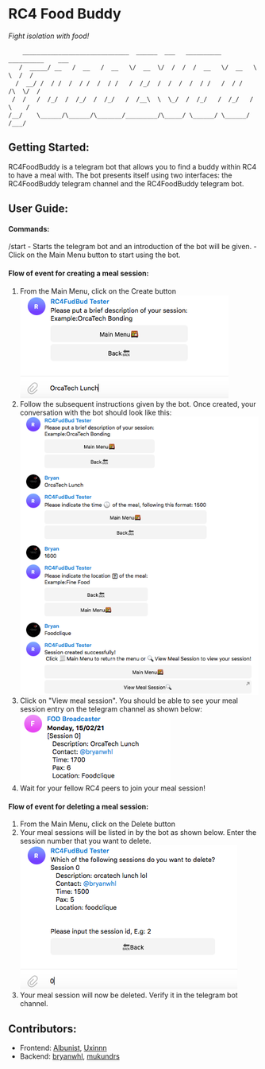 RC4 Food Buddy
===============
*Fight isolation with food!*

        ______________________________  ______  ___   __________  __________    ___
       /  _____/ __   /  __   /  __   \/  __  \/  /  /  /  __   \/  __   \  \  /  /
      /  __/ /  / /  /  / /  /  / /   /  /_/  /  /  /  /  / /   /  / /   /\  \/  /
     /  /   /  /_/  /  /_/  /  /_/   /  /__\  \  \_/  /  /_/   /  /_/   /  \    /
    /__/    \______/\______/\_______/_________/\_____/ \______/ \______/   /___/

## Getting Started:

RC4FoodBuddy is a telegram bot that allows you to find a buddy within RC4 to have a meal with. The bot presents itself using two interfaces: the RC4FoodBuddy telegram channel and the RC4FoodBuddy telegram bot.

## User Guide:

#### Commands:
/start 
	- Starts the telegram bot and an introduction of the bot will be given.
	- Click on the Main Menu button to start using the bot.

#### Flow of event for creating a meal session:

1. From the Main Menu, click on the Create button <img src = "/images/ss1.png" title="Screenshot after clicking on the Create Button">
2. Follow the subsequent instructions given by the bot. Once created, your conversation with the bot should look like this: <img src = "/images/ss2.png" title="Screenshot of the conversation with the bot upon successful creation of meal session">
3. Click on "View meal session". You should be able to see your meal session entry on the telegram channel as shown below: <img src = "/images/ss3.png" title="Screenshot of the channel after meal session is registered">
4. Wait for your fellow RC4 peers to join your meal session!

#### Flow of event for deleting a meal session:

1. From the Main Menu, click on the Delete button
2. Your meal sessions will be listed in by the bot as shown below. Enter the session number that you want to delete. <img src = "/images/ss4.png" title="Screenshot after clicking on the Delete Button">
3. Your meal session will now be deleted. Verify it in the telegram bot channel.



<!-- ### Prerequisites
* A valid telegram bot and bot token.
* A telegram channel, with the bot having administrator privileges.
* Python and pip installed.

**Step 1:**

Download or clone this repository.

**Step 2:**

Go to project root and run `pip install -r requirements.txt` to get required python libraries.

**Step 3:**

Go to main.py and replace CHANNEL_HANDLE, CHANNEL_URL, BOT_TOKEN with appropriate values.

**Step 4:**

Run the project using `python main.py`.
 -->


## Contributors:
 * Frontend: [Albunist](https://github.com/Albunist), [Uxinnn](https://github.com/Uxinnn)
 * Backend: [bryanwhl](https://github.com/bryanwhl), [mukundrs](https://github.com/mukundrs)
